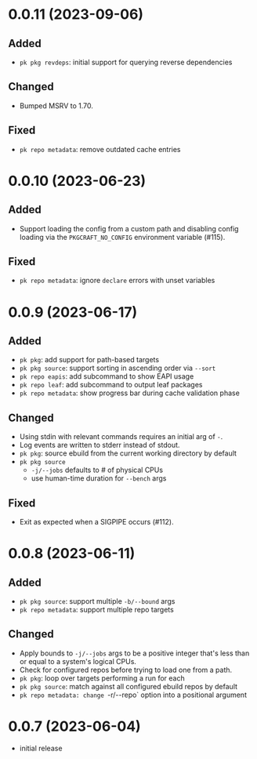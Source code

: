 # 0.0.11 (2023-09-06)

## Added
- `pk pkg revdeps`: initial support for querying reverse dependencies

## Changed
- Bumped MSRV to 1.70.

## Fixed
- `pk repo metadata`: remove outdated cache entries

# 0.0.10 (2023-06-23)

## Added
- Support loading the config from a custom path and disabling config loading
  via the `PKGCRAFT_NO_CONFIG` environment variable (#115).

## Fixed
- `pk repo metadata`: ignore `declare` errors with unset variables

# 0.0.9 (2023-06-17)

## Added
- `pk pkg`: add support for path-based targets
- `pk pkg source`: support sorting in ascending order via `--sort`
- `pk repo eapis`: add subcommand to show EAPI usage
- `pk repo leaf`: add subcommand to output leaf packages
- `pk repo metadata`: show progress bar during cache validation phase

## Changed
- Using stdin with relevant commands requires an initial arg of `-`.
- Log events are written to stderr instead of stdout.
- `pk pkg`: source ebuild from the current working directory by default
- `pk pkg source`
  - `-j/--jobs` defaults to # of physical CPUs
  - use human-time duration for `--bench` args

## Fixed
- Exit as expected when a SIGPIPE occurs (#112).

# 0.0.8 (2023-06-11)

## Added
- `pk pkg source`: support multiple `-b/--bound` args
- `pk repo metadata`: support multiple repo targets

## Changed
- Apply bounds to `-j/--jobs` args to be a positive integer that's less than or
  equal to a system's logical CPUs.
- Check for configured repos before trying to load one from a path.
- `pk pkg`: loop over targets performing a run for each
- `pk pkg source`: match against all configured ebuild repos by default
- `pk repo metadata: change `-r/--repo` option into a positional argument

# 0.0.7 (2023-06-04)

- initial release
